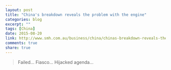 ```yaml
---
layout: post
title: "China's breakdown reveals the problem with the engine"
categories: blog
excerpt: ""
tags: [China]
date: 2015-08-20
link: http://www.smh.com.au/business/china/chinas-breakdown-reveals-the-problem-with-the-engine-20150819-gj377r.html
comments: true
share: true
---
```


> Failed... Fiasco... Hijacked agenda...
